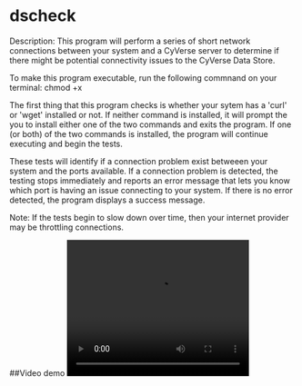 # dscheck
Description: This program will perform a series of short network connections between your system and a CyVerse server to determine if there might be potential connectivity issues to the CyVerse Data Store. 

To make this program executable, run the following commnand on your terminal: chmod +x <filename>
  
The first thing that this program checks is whether your sytem has a 'curl' or 'wget' installed or not. If neither command is installed, it will prompt the you to install either one of the two commands and exits the program. If one (or both) of the two commands is installed, the program will continue executing and begin the tests.

These tests will identify if a connection problem exist betweeen your system and the ports available. If a connection problem is detected, the testing stops immediately and reports an error message that lets you know which port is having an issue connecting to your system. If there is no error detected, the program displays a success message.

Note: If the tests begin to slow down over time, then your internet provider may be throttling connections.

##Video demo
<video width="320" height="240" controls>
  <source src="https://asciinema.org/a/llPCRS7kKQn5zkQLdoFh2TtJs" type="video/mp4">
</video>
